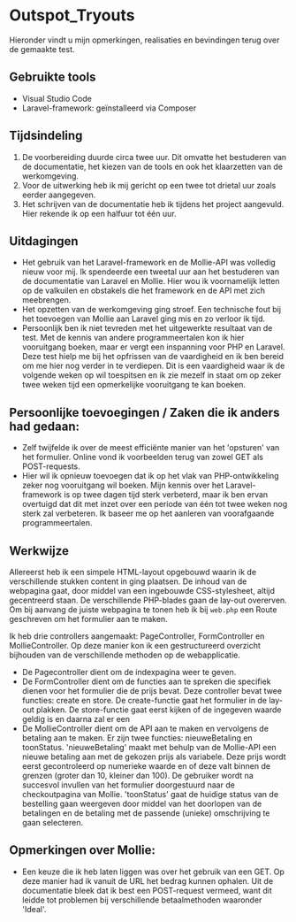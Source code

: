 # Outspot_Tryouts

Hieronder vindt u mijn opmerkingen, realisaties en bevindingen terug over de gemaakte test.

## Gebruikte tools

* Visual Studio Code
* Laravel-framework: geïnstalleerd via Composer


## Tijdsindeling
1. De voorbereiding duurde circa twee uur. Dit omvatte het bestuderen van de documentatie, het kiezen van de tools en ook het klaarzetten van de werkomgeving.
2. Voor de uitwerking heb ik mij gericht op een twee tot drietal uur zoals eerder aangegeven. 
3. Het schrijven van de documentatie heb ik tijdens het project aangevuld. Hier rekende ik op een halfuur tot één uur.

## Uitdagingen
* Het gebruik van het Laravel-framework en de Mollie-API was volledig nieuw voor mij. Ik spendeerde een tweetal uur aan het bestuderen van de documentatie van Laravel en Mollie. Hier wou ik voornamelijk letten op de valkuilen en obstakels die het framework en de API met zich meebrengen.
* Het opzetten van de werkomgeving ging stroef. Een technische fout bij het toevoegen van Mollie aan Laravel ging mis en zo verloor ik tijd. 
* Persoonlijk ben ik niet tevreden met het uitgewerkte resultaat van de test. Met de kennis van andere programmeertalen kon ik hier vooruitgang boeken, maar er vergt een inspanning voor PHP en Laravel. Deze test hielp me bij het opfrissen van de vaardigheid en ik ben bereid om me hier nog verder in te verdiepen. Dit is een vaardigheid waar ik de volgende weken op wil toespitsen en ik zie mezelf in staat om op zeker twee weken tijd een opmerkelijke vooruitgang te kan boeken.

## Persoonlijke toevoegingen / Zaken die ik anders had gedaan:
* Zelf twijfelde ik over de meest efficiënte manier van het 'opsturen' van het formulier. Online vond ik voorbeelden terug van zowel GET als POST-requests.
* Hier wil ik opnieuw toevoegen dat ik op het vlak van PHP-ontwikkeling zeker nog vooruitgang wil boeken. Mijn kennis over het Laravel-framework is op twee dagen tijd sterk verbeterd, maar ik ben ervan overtuigd dat dit met inzet over een periode van één tot twee weken nog sterk zal verbeteren. Ik baseer me op het aanleren van voorafgaande programmeertalen.


## Werkwijze
Allereerst heb ik een simpele HTML-layout opgebouwd waarin ik de verschillende stukken content in ging plaatsen. De inhoud van de webpagina gaat, door middel van een ingebouwde CSS-stylesheet, altijd gecentreerd staan. De verschillende PHP-blades gaan de lay-out overerven. Om bij aanvang de juiste webpagina te tonen heb ik bij ```web.php``` een Route geschreven om het formulier aan te maken. 

Ik heb drie controllers aangemaakt: PageController, FormController en MollieController. Op deze manier kon ik een gestructureerd overzicht bijhouden van de verschillende methoden op de webapplicatie.
* De Pagecontroller dient om de indexpagina weer te geven.
* De FormController dient om de functies aan te spreken die specifiek dienen voor het formulier die de prijs bevat. Deze controller bevat twee functies: create en store. De create-functie gaat het formulier in de lay-out plakken. De store-functie gaat eerst kijken of de ingegeven waarde geldig is en daarna zal er een 
* De MollieController dient om de API aan te maken en vervolgens de betaling aan te maken. Er zijn twee functies: nieuweBetaling en toonStatus. 'nieuweBetaling' maakt met behulp van de Mollie-API een nieuwe betaling aan met de gekozen prijs als variabele. Deze prijs wordt eerst gecontroleerd op numerieke waarde en of deze valt binnen de grenzen (groter dan 10, kleiner dan 100). De gebruiker wordt na succesvol invullen van het formulier doorgestuurd naar de checkoutpagina van Mollie. 'toonStatus' gaat de huidige status van de bestelling gaan weergeven door middel van het doorlopen van de betalingen en de betaling met de passende (unieke) omschrijving te gaan selecteren.





## Opmerkingen over Mollie:
* Een keuze die ik heb laten liggen was over het gebruik van een GET. Op deze manier had ik vanuit de URL het bedrag kunnen ophalen. Uit de documentatie bleek dat ik best een POST-request vermeed, want dit leidde tot problemen bij verschillende betaalmethoden waaronder 'Ideal'.
